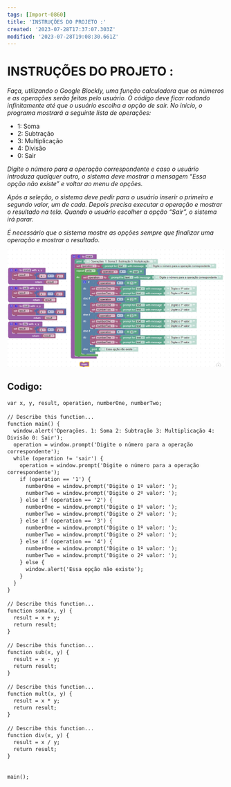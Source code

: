 ```yaml
---
tags: [Import-0860]
title: 'INSTRUÇÕES DO PROJETO :'
created: '2023-07-28T17:37:07.303Z'
modified: '2023-07-28T19:08:30.661Z'
---
```


# INSTRUÇÕES DO PROJETO :


*Faça, utilizando o Google Blockly, uma função calculadora que os números e as operações serão feitas pelo usuário. O código deve ficar rodando infinitamente até que o usuário escolha a opção de sair. No início, o programa mostrará a seguinte lista de operações:*
- 1: Soma
- 2: Subtração
- 3: Multiplicação
- 4: Divisão
- 0: Sair

*Digite o número para a operação correspondente e caso o usuário introduza qualquer outro, o sistema deve mostrar a mensagem “Essa opção não existe” e voltar ao menu de opções.*

*Após a seleção, o sistema deve pedir para o usuário inserir o primeiro e segundo valor, um de cada. Depois precisa executar a operação e mostrar o resultado na tela. Quando o usuário escolher a opção “Sair”, o sistema irá parar.*

*É necessário que o sistema mostre as opções sempre que finalizar uma operação e mostrar o resultado.*


![block](img/blocks.png)



## Codigo:


    var x, y, result, operation, numberOne, numberTwo;

    // Describe this function...
    function main() {
      window.alert('Operações. 1: Soma 2: Subtração 3: Multiplicação 4: Divisão 0: Sair');
      operation = window.prompt('Digite o número para a operação correspondente');
      while (operation != 'sair') {
        operation = window.prompt('Digite o número para a operação correspondente');
        if (operation == '1') {
          numberOne = window.prompt('Digite o 1º valor: ');
          numberTwo = window.prompt('Digite o 2º valor: ');
        } else if (operation == '2') {
          numberOne = window.prompt('Digite o 1º valor: ');
          numberTwo = window.prompt('Digite o 2º valor: ');
        } else if (operation == '3') {
          numberOne = window.prompt('Digite o 1º valor: ');
          numberTwo = window.prompt('Digite o 2º valor: ');
        } else if (operation == '4') {
          numberOne = window.prompt('Digite o 1º valor: ');
          numberTwo = window.prompt('Digite o 2º valor: ');
        } else {
          window.alert('Essa opção não existe');
        }
      }
    }

    // Describe this function...
    function soma(x, y) {
      result = x + y;
      return result;
    }

    // Describe this function...
    function sub(x, y) {
      result = x - y;
      return result;
    }

    // Describe this function...
    function mult(x, y) {
      result = x * y;
      return result;
    }

    // Describe this function...
    function div(x, y) {
      result = x / y;
      return result;
    }


    main();
